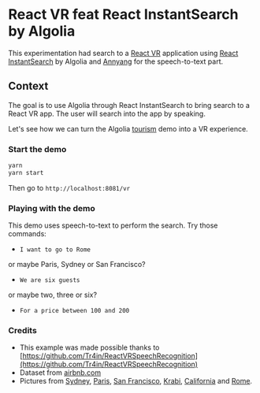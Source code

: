 # React VR feat React InstantSearch by Algolia

This experimentation had search to a [React VR](https://facebook.github.io/react-vr/) application using [React InstantSearch](https://community.algolia.com/react-instantsearch) by Algolia and 
[Annyang](https://github.com/TalAter/annyang) for the speech-to-text part. 

## Context

The goal is to use Algolia through React InstantSearch to bring search to a React VR app. The user 
will search into the app by speaking. 

Let's see how we can turn the Algolia [tourism](https://community.algolia.com/react-instantsearch/examples/tourism/) demo into a VR experience. 

### Start the demo

```sh
yarn
yarn start
```

Then go to `http://localhost:8081/vr`

### Playing with the demo

This demo uses speech-to-text to perform the search. Try those commands: 

* `I want to go to Rome`

or maybe Paris, Sydney or San Francisco? 

* `We are six guests`

or maybe two, three or six? 

* `For a price between 100 and 200`

### Credits

* This example was made possible thanks to [https://github.com/Tr4in/ReactVRSpeechRecognition](https://github.com/Tr4in/ReactVRSpeechRecognition)
* Dataset from [airbnb.com](airbnb.com)
* Pictures from [Sydney](https://www.flickr.com/photos/gawthrop/2189528022/in/photolist-5aXtG5-58y5EW-ehsmyi-4ktP7N-4r4KDj-4r4LTs-bUQyw-4kpNvn-4kqRZ4-4kq7q2-4kuRWm-4m8CJc-4kpYAc-4ktUp9-4kq4np-4kq5UT-4kq1cx-4ktZp7-4ktVZb-4kq32Z-4m8DHH-4ktXEA-4mcH9y-KKVpKk-KKViCa), [Paris](https://www.flickr.com/photos/rueike/8495325676/in/photolist-dWGLmm-oFqDvx-mAcR3h-nfNghV-ea38Gk-tywTU-Gj578-6XjXXU-A485t-Ln2hM-GopNU-6UDoeb-BCnoT-7HfBrq-6WXNMn-zELQJ-64H6CN-rYysY-6TJGWX-7CZi2A-oEsrSH-Agkkg-bExmww-zEC6X-3dZG2i-8jfjLe-FezkM-6rBG7x-3LbYCF-6ZU9EZ-BCnoM-MCFdN-6xxD1R-4Bw5wy-DgWyi-CPM2Yp-Gw6ar-tRhJa-5UZy91-Dg735Q-4qH7aN-2zf5qW-5V4qA7-6UwCPA-AUToS-t1Vxm-Dh2Q1-N3UtH-3qjVfw-CdiTb), [San Francisco](https://www.flickr.com/photos/54144402@N03/12639701225/in/photolist-kfVLPc-keLDPc-VeKyic-5wAakJ-UteBJC-4heGvv-UE6sCr-UwMtYq-TWR6mw-TpqLEm-Uxmf4f-GED8m4-TNqco4-oMpnzC-or3BrQ-8fvuH4-BkHJy-o9xhdc-oPayVz-opJkkw-otf6ze-BkHTc-2qGfr8-pnf6k-ow6foc-dDS9MB-9nMxHG-UzNL3z-gxzCVN-5qW3zr-oaNyXa-ov81mH-oazDu1-bcJNcx-pnfsH-8fhS4v-ovibCW-ofDawk-4WyHHm-oEvc69-dMWhxJ-8cGePJ-9eKLsz-g7LnPa-ojm5Nq-84Sikf-5wuHRv-GYXc3-ocgwwt-g7Kg8N), [Krabi](https://www.flickr.com/photos/sitoo/32252838043/in/photolist-R95e5x-GitVHN-ShaJ5y-9GpWuE-wCfog-oazCVG-oxbEGC-5nfUgB-vixsY-J1qsLo-oDZ7GL-JcUyoy-nTuf7y-oLJg88-nVeAEx-ReGBRT-dHcHj5-r4dn7d-fm8JF9-vizbH-viz2U-pX2kPU-JgtXU7-fg4cV7-J8toJr-c1pC3Y-fvbbcd-oFdoGU-Hx5Sxe-nTegjf-HEUMHB-vixuG-wwUR57-68W7Z7-eMmKSA-pgAQws-qE7gzF-RT9X1t-pxhaSB-GxuuhL-p2dK4X-WRH7Ev-odt4yN-oWiGSx-pNr5oK-VzvJ8w-pwkVVs-pq3sgh-VC4JFD-HubXyR), [California](https://www.flickr.com/photos/54144402@N03/34485312836/in/photolist-Uxmf4f-PDm9UQ-9pLq1J-N5itsv-WqNVi7-9rhgvY-oqnucP-FNn5CQ-5nRwGn-KJ6Rv-p2dK4X-KAr9hr-UYzekd-kFfa2X-FwrcJA-9fphLZ-9H1QV-9zUNYg-bWiVjD-vopYX-KHVLf-cX1gTN-dqx2kz-GJnRk-okzfGs-KJ5kp-omjRPB-VU3LHD-rphCTN-azhUiT-625BNo-oxJa7u-9sDHvR-Jk7UkG-zxYiv-Mhk2VF-Ls3dRH-7eQHCv-5n7mXF-eZCTSi-5Uxsun-625Bjw-LrXgUy-r4UF9-KHUQS-4CuFdL-625BAA-KHUm9-EMfTJ3-ansdvD) and [Rome](https://www.flickr.com/photos/gadl/4137159485/in/photolist-7iA2nX-762Qk1-bq2eTP-74aubJ-cExsBC-SRzHwS-76coYM-6WquPw-75u2iK-MYgTq-6WHU8Z-75MWVG-6Wx5EX-71w9eL-6YLEkJ-6YSTv9-4PXd9Z-6XCF4K-7imtTS-6VGfWi-7fQ9fk-7iWQPM-75FRh7-71N825-9sRfan-VuSReJ-79MQ36-7j9Abq-4qB2Cn-75u2in-6Vs3r3-6Vs3r9-75FRfU-7iWQMe-5WR4F6-8iMoTx-6WquK7-7j9Ab7-6XGHHQ-71w9ed-71mF4f-6YSTuY-7cVsFm-71mF3A-6XZPwn-7imtTy-JwfLMb-NKCEPt-K2x7Rq-7d4NVo). 
